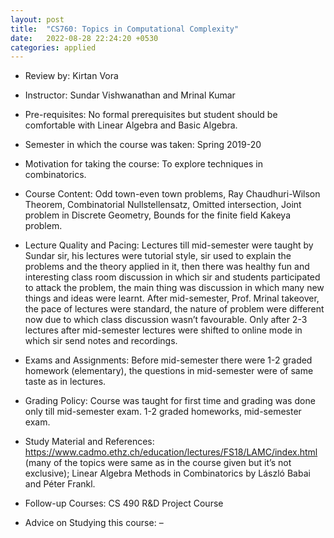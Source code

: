 ```yaml
---
layout: post
title:  "CS760: Topics in Computational Complexity"
date:   2022-08-28 22:24:20 +0530
categories: applied
---
```


- Review by: Kirtan Vora

- Instructor: Sundar Vishwanathan and Mrinal Kumar

- Pre-requisites: No formal prerequisites but student should be comfortable with Linear Algebra and Basic Algebra.

- Semester in which the course was taken: Spring 2019-20

- Motivation for taking the course: To explore techniques in combinatorics.

- Course Content: Odd town-even town problems, Ray Chaudhuri-Wilson Theorem, Combinatorial Nullstellensatz, Omitted intersection, Joint problem in Discrete Geometry, Bounds for the finite field Kakeya problem.

- Lecture Quality and Pacing: Lectures till mid-semester were taught by Sundar sir, his lectures were tutorial style, sir used to explain the problems and the theory applied in it, then there was healthy fun and interesting class room discussion in which sir and students participated to attack the problem, the main thing was discussion in which many new things and ideas were learnt. After mid-semester, Prof. Mrinal takeover, the pace of lectures were standard, the nature of problem were different now due to which class discussion wasn’t favourable. Only after 2-3 lectures after mid-semester lectures were shifted to online mode in which sir send notes and recordings.

- Exams and Assignments: Before mid-semester there were 1-2 graded homework (elementary), the questions in mid-semester were of same taste as in lectures.

- Grading Policy: Course was taught for first time and grading was done only till mid-semester exam. 1-2 graded homeworks, mid-semester exam.

- Study Material and References: https://www.cadmo.ethz.ch/education/lectures/FS18/LAMC/index.html (many of the topics were same as in the course given but it’s not exclusive); Linear Algebra Methods in Combinatorics by László Babai and Péter Frankl.

- Follow-up Courses: CS 490 R&D Project Course

- Advice on Studying this course: –

